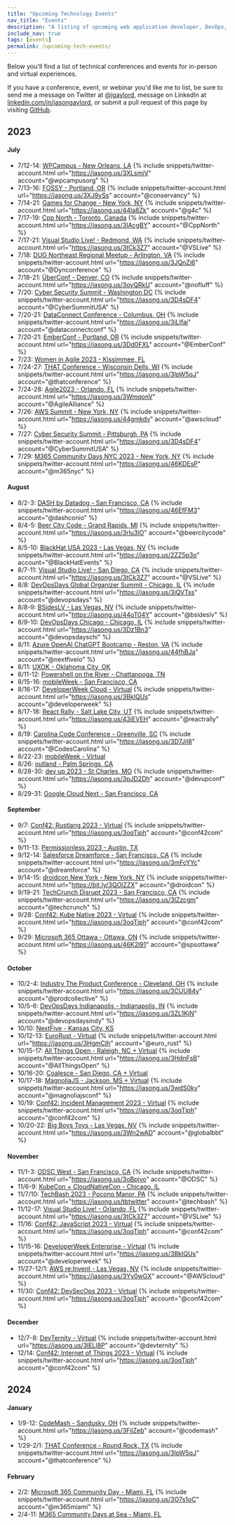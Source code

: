 ```yaml
---
title: "Upcoming Technology Events"
nav_title: "Events"
description: "A listing of upcoming web application developer, DevOps, and other technology events."
include_nav: true
tags: [events]
permalink: /upcoming-tech-events/
---
```


Below you'll find a list of technical conferences and events for in-person and virtual experiences.

If you have a conference, event, or webinar you'd like me to list, be sure to send me a message on Twitter at [@jgaylord](http://jasong.us/eUDX9v), message on LinkedIn at [linkedin.com/in/jasongaylord](http://jasong.us/linkedin), or submit a pull request of this page by visiting [GitHub](https://jasong.us/39JIVEO).

## 2023

#### July
- 7/12-14: [WPCampus - New Orleans, LA](https://jasong.us/3O7J36c)  {% include snippets/twitter-account.html url="https://jasong.us/3XLsmjV" account="@wpcampusorg" %}
- 7/13-16: [FOSSY - Portland, OR](https://jasong.us/3ZO1MY1)  {% include snippets/twitter-account.html url="https://jasong.us/3XJ9ySs" account="@conservancy" %}
- 7/14-21: [Games for Change - New York, NY](https://jasong.us/43d8oji)  {% include snippets/twitter-account.html url="https://jasong.us/44la8Zk" account="@g4c" %}
- 7/17-19: [Cpp North - Toronto, Canada](https://jasong.us/3IAcgBY)  {% include snippets/twitter-account.html url="https://jasong.us/3IAcgBY" account="@CppNorth" %}
- 7/17-21: [Visual Studio Live! - Redmond, WA](https://jasong.us/3XeUWJz)  {% include snippets/twitter-account.html url="https://jasong.us/3tCk3Z7" account="@VSLive" %}
- 7/18: [DUG Northeast Regional Meetup - Arlington, VA](https://jasong.us/3O6bGQV)  {% include snippets/twitter-account.html url="https://jasong.us/3JQnZi6" account="@Dynconference" %}
- 7/18-21: [ÜberConf - Denver, CO](https://jasong.us/3pQkhe8)  {% include snippets/twitter-account.html url="https://jasong.us/3oyQRkU" account="@nofluff" %}
- 7/20: [Cyber Security Summit - Washington DC](https://jasong.us/44yZZI4)  {% include snippets/twitter-account.html url="https://jasong.us/3D4sDF4" account="@CyberSummitUSA" %}
- 7/20-21: [DataConnect Conference - Columbus, OH](https://jasong.us/3XoATZi)  {% include snippets/twitter-account.html url="https://jasong.us/3iLIfai" account="@dataconnectconf" %}
- 7/20-21: [EmberConf - Portland, OR](https://jasong.us/43nvKmi)  {% include snippets/twitter-account.html url="https://jasong.us/3Dd0FXL" account="@EmberConf" %}
- 7/23: [Women in Agile 2023 - Kissimmee, FL](https://jasong.us/449KhDr)
- 7/24-27: [THAT Conference - Wisconsin Dells, WI](https://jasong.us/3PQBgei)  {% include snippets/twitter-account.html url="https://jasong.us/3IpW5qJ" account="@thatconference" %}
- 7/24-28: [Agile2023 - Orlando, FL](https://jasong.us/3XJCVmA)  {% include snippets/twitter-account.html url="https://jasong.us/3WmqonV" account="@AgileAlliance" %}
- 7/26: [AWS Summit - New York, NY](https://jasong.us/46JHPoI)  {% include snippets/twitter-account.html url="https://jasong.us/44gmkdv" account="@awscloud" %}
- 7/27: [Cyber Security Summit - Pittsburgh, PA](https://jasong.us/3D6kBvz)  {% include snippets/twitter-account.html url="https://jasong.us/3D4sDF4" account="@CyberSummitUSA" %}
- 7/29: [M365 Community Days NYC 2023 - New York, NY](https://jasong.us/3D7yDNw)  {% include snippets/twitter-account.html url="https://jasong.us/46KDEsP" account="@m365nyc" %}

#### August
- 8/2-3: [DASH by Datadog - San Francisco, CA](https://jasong.us/3uK3n2f)  {% include snippets/twitter-account.html url="https://jasong.us/46EfFM3" account="@dashconio" %}
- 8/4-5: [Beer City Code - Grand Rapids, MI](https://jasong.us/44nEYAn)  {% include snippets/twitter-account.html url="https://jasong.us/3rlu3IO" account="@beercitycode" %}
- 8/5-10: [BlackHat USA 2023 - Las Vegas, NV](https://jasong.us/3EyCPFg)  {% include snippets/twitter-account.html url="https://jasong.us/2ZZ5p3o" account="@BlackHatEvents" %}
- 8/7-11: [Visual Studio Live! - San Diego, CA](https://jasong.us/3ZPBqF6)  {% include snippets/twitter-account.html url="https://jasong.us/3tCk3Z7" account="@VSLive" %}
- 8/8: [DevOpsDays Global Organizer Summit - Chicago, IL](https://jasong.us/3HfVGIM)  {% include snippets/twitter-account.html url="https://jasong.us/3iQVTss" account="@devopsdays" %}
- 8/8-9: [BSidesLV - Las Vegas, NV](https://jasong.us/46JpkRg)  {% include snippets/twitter-account.html url="https://jasong.us/44oT04Y" account="@bsideslv" %}
- 8/9-10: [DevOpsDays Chicago - Chicago, IL](https://jasong.us/3Xn1UMJ)  {% include snippets/twitter-account.html url="https://jasong.us/3Dz1Bn3" account="@devopsdayschi" %}
- 8/11: [Azure OpenAI ChatGPT Bootcamp - Reston, VA](https://jasong.us/3rnhjBH)  {% include snippets/twitter-account.html url="https://jasong.us/44fhBJa" account="@nextfiveio" %}
- 8/11: [UXOK - Oklahoma City, OK](https://jasong.us/35KGh3j)
- 8/11-12: [Powershell on the River - Chattanooga, TN](https://jasong.us/3rqF77n)
- 8/15-16: [mobileWeek - San Francisco, CA](https://jasong.us/44H1B2B)
- 8/16-17: [DeveloperWeek Cloud - Virtual](https://jasong.us/3kgk8gS)  {% include snippets/twitter-account.html url="https://jasong.us/3BkIQUs" account="@developerweek" %}
- 8/17-18: [React Rally - Salt Lake City, UT](https://jasong.us/3JSxrRY)  {% include snippets/twitter-account.html url="https://jasong.us/43iEVEH" account="@reactrally" %}
- 8/19: [Carolina Code Conference - Greenville, SC](https://jasong.us/3JRhM5v)  {% include snippets/twitter-account.html url="https://jasong.us/3D7JiI8" account="@CodesCarolina" %}
- 8/22-23: [mobileWeek - Virtual](https://jasong.us/44H1B2B)
- 8/26: [outland - Palm Springs, CA](https://jasong.us/3PQBzpl)
- 8/28-30: [dev up 2023 - St Charles, MO](https://jasong.us/3Q7upxh)  {% include snippets/twitter-account.html url="https://jasong.us/3pJD2Dh" account="@devupconf" %}
- 8/29-31: [Google Cloud Next - San Francisco, CA](https://jasong.us/3imABQt)

#### September
- 9/7: [Conf42: Rustlang 2023 - Virtual](https://jasong.us/3QPLidQ)  {% include snippets/twitter-account.html url="https://jasong.us/3oqTiph" account="@conf42com" %}
- 9/11-13: [Permissionless 2023 - Austin, TX](https://jasong.us/3H0lbwC)
- 9/12-14: [Salesforce Dreamforce - San Francisco, CA](https://jasong.us/3yk3Fzp)  {% include snippets/twitter-account.html url="https://jasong.us/3mFcYYc" account="@dreamforce" %}
- 9/14-15: [droidcon New York - New York, NY](https://jasong.us/3wgOLZG)  {% include snippets/twitter-account.html url="https://bit.ly/3QOlZZX" account="@droidcon" %}
- 9/19-21: [TechCrunch Disrupt 2023 - San Francisco, CA](https://jasong.us/3XLwkYT)  {% include snippets/twitter-account.html url="https://jasong.us/3IZzcgm" account="@techcrunch" %}
- 9/28: [Conf42: Kube Native 2023 - Virtual](https://jasong.us/3Hg18v9)  {% include snippets/twitter-account.html url="https://jasong.us/3oqTiph" account="@conf42com" %}
- 9/29: [Microsoft 365 Ottawa - Ottawa, ON](https://jasong.us/44fzmIz)  {% include snippets/twitter-account.html url="https://jasong.us/46K2l91" account="@spsottawa" %}

#### October
- 10/2-4: [Industry The Product Conference - Cleveland, OH](https://jasong.us/3GRmuxC)  {% include snippets/twitter-account.html url="https://jasong.us/3CUU84v" account="@prodcollective" %}
- 10/5-6: [DevOpsDays Indianapolis - Indianapolis, IN](https://jasong.us/3ZHarf7)  {% include snippets/twitter-account.html url="https://jasong.us/3ZL1KjN" account="@devopsdaysindy" %}
- 10/10: [NextFive - Kansas City, KS](https://jasong.us/46I7Vsd)
- 10/12-13: [EuroRust - Virtual](https://jasong.us/3QUgx7W)  {% include snippets/twitter-account.html url="https://jasong.us/3HgmCIh" account="@euro_rust" %}
- 10/15-17: [All Things Open - Raleigh, NC + Virtual](https://jasong.us/3XAaXK4)  {% include snippets/twitter-account.html url="https://jasong.us/3HdnFsB" account="@AllThingsOpen" %}
- 10/16-20: [Coalesce - San Diego, CA + Virtual](https://jasong.us/3wgPava)
- 10/17-18: [MagnoliaJS - Jackson, MS + Virtual](https://jasong.us/3IWHdmf)  {% include snippets/twitter-account.html url="https://jasong.us/3wdS0kv" account="@magnoliajsconf" %}
- 10/19: [Conf42: Incident Management 2023 - Virtual](https://jasong.us/3XG9Vfl)  {% include snippets/twitter-account.html url="https://jasong.us/3oqTiph" account="@conf42com" %}
- 10/20-22: [Big Boys Toys - Las Vegas, NV](https://jasong.us/3kqP1CD)  {% include snippets/twitter-account.html url="https://jasong.us/3Wn2wAD" account="@globalbbt" %}

#### November
- 11/1-3: [ODSC West - San Francisco, CA](https://jasong.us/3mrh6Hh)  {% include snippets/twitter-account.html url="https://jasong.us/3oBpjvo" account="@ODSC" %}
- 11/6-9: [KubeCon + CloudNativeCon - Chicago, IL](https://jasong.us/3XoWbFY)
- 11/7/10: [TechBash 2023 - Pocono Manor, PA](http://jasong.us/tb)  {% include snippets/twitter-account.html url="https://jasong.us/tbtwitter" account="@techbash" %}
- 11/12-17: [Visual Studio Live! - Orlando, FL](https://jasong.us/3JqkCP3)  {% include snippets/twitter-account.html url="https://jasong.us/3tCk3Z7" account="@VSLive" %}
- 11/16: [Conf42: JavaScript 2023 - Virtual](https://jasong.us/3Woy8Wr)  {% include snippets/twitter-account.html url="https://jasong.us/3oqTiph" account="@conf42com" %}
- 11/15-16: [DeveloperWeek Enterprise - Virtual](https://jasong.us/3AdQwqb)  {% include snippets/twitter-account.html url="https://jasong.us/3BkIQUs" account="@developerweek" %}
- 11/27-12/1: [AWS re:Invent - Las Vegas, NV](https://jasong.us/36bVXJf)  {% include snippets/twitter-account.html url="https://jasong.us/3Yy0wGX" account="@AWScloud" %}
- 11/30: [Conf42: DevSecOps 2023 - Virtual](https://jasong.us/3ZMl4gA)  {% include snippets/twitter-account.html url="https://jasong.us/3oqTiph" account="@conf42com" %}

#### December
- 12/7-8: [DevTernity - Virtual](https://jasong.us/3Ey3qC9)  {% include snippets/twitter-account.html url="https://jasong.us/3lELI8P" account="@devternity" %}
- 12/14: [Conf42: Internet of Things 2023 - Virtual](https://jasong.us/3XFaPc3)  {% include snippets/twitter-account.html url="https://jasong.us/3oqTiph" account="@conf42com" %}

## 2024

#### January
- 1/9-12: [CodeMash - Sandusky, OH](https://jasong.us/codemash)  {% include snippets/twitter-account.html url="https://jasong.us/3FjlZeb" account="@codemash" %}
- 1/29-2/1: [THAT Conference - Round Rock, TX](https://jasong.us/3FpHwnc)  {% include snippets/twitter-account.html url="https://jasong.us/3IpW5qJ" account="@thatconference" %}

#### February
- 2/2: [Microsoft 365 Community Day - Miami, FL](https://jasong.us/3D3MQLk)  {% include snippets/twitter-account.html url="https://jasong.us/3O7s1oC" account="@m365miami" %}
- 2/4-11: [M365 Community Days at Sea - Miami, FL](https://jasong.us/3JPgHuO)
